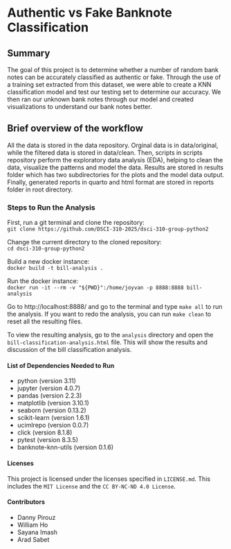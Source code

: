 # Authentic vs Fake Banknote Classification

## Summary

The goal of this project is to determine whether a number of random bank notes can be accurately classified as authentic or fake. Through the use of a training set extracted from this dataset, we were able to create a KNN classification model and test our testing set to determine our accuracy. We then ran our unknown bank notes through our model and created visualizations to understand our bank notes better.

## Brief overview of the workflow

All the data is stored in the data repository. Orginal data is in data/original, while the filtered data is stored in data/clean. Then, scripts in scripts repository perform the exploratory data analysis (EDA), helping to clean the data, visualize the patterns and model the data. Results are stored in results folder which has two subdirectories for the plots and the model data output. Finally, generated reports in quarto and html format are stored in reports folder in root directory. 

### Steps to Run the Analysis

First, run a git terminal and clone the repository: <br>
`git clone https://github.com/DSCI-310-2025/dsci-310-group-python2`

Change the current directory to the cloned repository: <br>
`cd dsci-310-group-python2`

Build a new docker instance: <br>
`docker build -t bill-analysis .`

Run the docker instance: <br>
`docker run -it --rm -v "${PWD}":/home/joyvan -p 8888:8888 bill-analysis`

Go to http://localhost:8888/ and go to the terminal and type `make all` to run the analysis. If you want to redo the analysis, you can run `make clean` to reset all the resulting files.

To view the resulting analysis, go to the `analysis` directory and open the `bill-classification-analysis.html` file. This will show the results and discussion of the bill classification analysis.

#### List of Dependencies Needed to Run

- python (version 3.11)
- jupyter (version 4.0.7)
- pandas (version 2.2.3)
- matplotlib (version 3.10.1)
- seaborn (version 0.13.2)
- scikit-learn (version 1.6.1)
- ucimlrepo (version 0.0.7)
- click (version 8.1.8)
- pytest (version 8.3.5)
- banknote-knn-utils (version 0.1.6)

#### Licenses

This project is licensed under the licenses specified in `LICENSE.md`. This includes the `MIT License` and the `CC BY-NC-ND 4.0 License`.

#### Contributors

- Danny Pirouz
- William Ho
- Sayana Imash
- Arad Sabet
